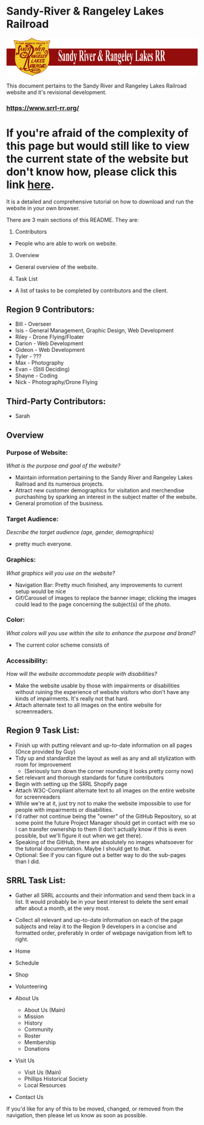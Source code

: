 # Sandy-River & Rangeley Lakes Railroad
![alt text](https://github.com/alias-girl/sandy-river/blob/main/SRRL%20UPDATED%2003-11-2025/imgs/global/banner_logo.png "Sandy River Banner Logo")

This document pertains to the Sandy River and Rangeley Lakes Railroad website and it's revisional development.
### https://www.srrl-rr.org/

# If you're afraid of the complexity of this page but would still like to view the current state of the website but don't know how, please click this link [here]().
It is a detailed and comprehensive tutorial on how to download and run the website in your own browser.

There are 3 main sections of this README. They are:
1. Contributors
  * People who are able to work on website.
3. Overview
  * General overview of the website.
4. Task List
  * A list of tasks to be completed by contributors and the client.

## Region 9 Contributors:
* Bill - Overseer
* Isis - General Management, Graphic Design, Web Development
* Riley - Drone Flying/Floater
* Darion - Web Development
* Gideon - Web Development
* Tyler - ???
* Max - Photography
* Evan - (Still Deciding)
* Shayne - Coding
* Nick - Photography/Drone Flying

## Third-Party Contributors:
* Sarah

## Overview
### Purpose of Website:
*What is the purpose and goal of the website?*
* Maintain information pertaining to the Sandy River and Rangeley Lakes Railroad and its numerous projects.
* Attract new customer demographics for visitation and merchendise purchashing by sparking an interest in the subject matter of the website.
* General promotion of the business.

### Target Audience:
*Describe the target audience (age, gender, demographics)*
* pretty much everyone.

### Graphics:
*What graphics will you use on the website?*
* Navigation Bar: Pretty much finished, any improvements to current setup would be nice
* Gif/Carousel of images to replace the banner image; clicking the images could lead to the page concerning the subject(s) of the photo.

### Color:
*What colors will you use within the site to enhance the purpose and brand?*
* The current color scheme consists of

### Accessibility:
*How will the website accommodate people with disabilities?*
* Make the website usable by those with impairments or disabilities without ruining the experience of website visitors who don't have any kinds of impairments. It's really not that hard.
* Attach alternate text to all images on the entire website for screenreaders.

## Region 9 Task List:
* Finish up with putting relevant and up-to-date information on all pages (Once provided by Guy)
* Tidy up and standardize the layout as well as any and all stylization with room for improvement
  * (Seriously turn down the corner rounding it looks pretty corny now)
* Set relevant and thorough standards for future contributors
* Begin with setting up the SRRL Shopify page
* Attach W3C-Compliant alternate text to all images on the entire website for screenreaders
* While we're at it, just try not to make the website impossible to use for people with impairments or disabilities.
* I'd rather not continue being the "owner" of the GitHub Repository, so at some point the future Project Manager should get in contact with me so I can transfer ownership to them (I don't actually know if this is even possible, but we'll figure it out when we get there).
* Speaking of the GitHub, there are absolutely no images whatsoever for the tutorial documentation. Maybe I should get to that.
* Optional: See if you can figure out a better way to do the sub-pages than I did.

## SRRL Task List:
* Gather all SRRL accounts and their information and send them back in a list. It would probably be in your best interest to delete the sent email after about a month, at the very most.
* Collect all relevant and up-to-date information on each of the page subjects and relay it to the Region 9 developers in a concise and formatted order, preferably in order of webpage navigation from left to right.

* Home
* Schedule
* Shop
* Volunteering
* About Us
  * About Us (Main)
  * Mission
  * History
  * Community
  * Roster
  * Membership
  * Donations
* Visit Us
  * Visit Us (Main)
  * Phillips Historical Society
  * Local Resources
* Contact Us

If you'd like for any of this to be moved, changed, or removed from the navigation, then please let us know as soon as possible.
